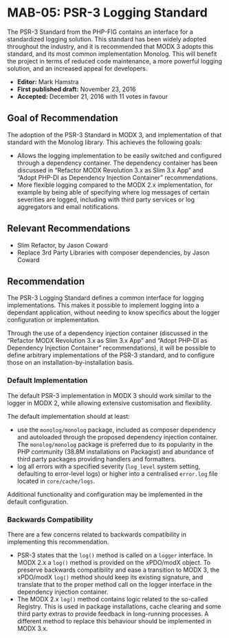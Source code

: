# MAB-05: PSR-3 Logging Standard

The PSR-3 Standard from the PHP-FIG contains an interface for a standardized logging solution. This standard has been widely adopted throughout the industry, and it is recommended that MODX 3 adopts this standard, and its most common implementation Monolog. This will benefit the project in terms of reduced code maintenance, a more powerful logging solution, and an increased appeal for developers.  

* **Editor:** Mark Hamstra
* **First published draft:** November 23, 2016
* **Accepted:** December 21, 2016 with 11 votes in favour

## Goal of Recommendation

The adoption of the PSR-3 Standard in MODX 3, and implementation of that standard with the Monolog library. This achieves the following goals:

- Allows the logging implementation to be easily switched and configured through a dependency container. The dependency container has been discussed in “Refactor MODX Revolution 3.x as Slim 3.x App” and “Adopt PHP-DI as Dependency Injection Container” recommendations. 
- More flexible logging compared to the MODX 2.x implementation, for example by being able of specifying where log messages of certain severities are logged, including with third party services or log aggregators and email notifications.

## Relevant Recommendations

- Slim Refactor, by Jason Coward
- Replace 3rd Party Libraries with composer dependencies, by Jason Coward

## Recommendation

The PSR-3 Logging Standard defines a common interface for logging implementations. This makes it possible to implement logging into a dependant application, without needing to know specifics about the logger configuration or implementation. 

Through the use of a dependency injection container (discussed in the “Refactor MODX Revolution 3.x as Slim 3.x App” and “Adopt PHP-DI as Dependency Injection Container” recommendations), it will be possible to define arbitrary implementations of the PSR-3 standard, and to configure those on an installation-by-installation basis. 

### Default Implementation

The default PSR-3 implementation in MODX 3 should work similar to the logger in MODX 2, while allowing extensive customisation and flexibility. 

The default implementation should at least:

- use the `monolog/monolog` package, included as composer dependency and autoloaded through the proposed dependency injection container. The `monolog/monolog` package is preferred due to its popularity in the PHP community (38.8M installations on Packagist) and abundance of third party packages providing handlers and formatters.
- log all errors with a specified severity (`log_level` system setting, defaulting to error-level logs) or higher into a centralised `error.log` file located in `core/cache/logs`.

Additional functionality and configuration may be implemented in the default configuration.

### Backwards Compatibility

There are a few concerns related to backwards compatibility in implementing this recommendation. 

- PSR-3 states that the `log()` method is called on a `logger` interface. In MODX 2.x a `log()` method is provided on the xPDO/modX object. To preserve backwards compatibility and ease a transition to MODX 3, the xPDO/modX `log()` method should keep its existing signature, and translate that to the proper method call on the logger interface in the dependency injection container. 
- The MODX 2.x `log()` method contains logic related to the so-called Registry. This is used in package installations, cache clearing and some third party extras to provide feedback in long-running processes. A different method to replace this behaviour should be implemented in MODX 3.x. 

